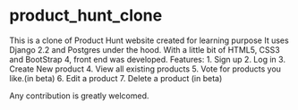# product_hunt_clone
This is a clone of Product Hunt website created for learning purpose
It uses Django 2.2 and Postgres under the hood. 
With a little bit of HTML5, CSS3 and BootStrap 4, front end was developed.
Features: 
        1. Sign up
        2. Log in
        3. Create New product
        4. View all existing products
        5. Vote for products you like.(in beta)
        6. Edit a product 
        7. Delete a product (in beta)
        
Any contribution is greatly welcomed.

